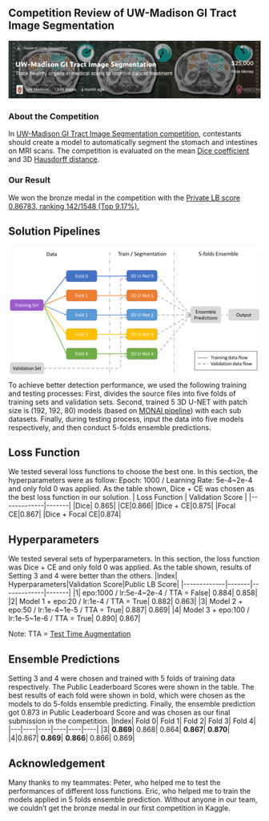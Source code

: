## Competition Review of UW-Madison GI Tract Image Segmentation

![](/images/picture1.jpg "")

### About the Competition
In [UW-Madison GI Tract Image Segmentation competition](https://www.kaggle.com/competitions/uw-madison-gi-tract-image-segmentation/overview), contestants should create a model to automatically segment the stomach and intestines on MRI scans. The competition is evaluated on the mean [Dice coefficient](https://www.kaggle.com/code/yerramvarun/understanding-dice-coefficient) and 3D [Hausdorff distance](https://en.wikipedia.org/wiki/Hausdorff_distance).

### Our Result
We won the bronze medal in the competition with the [Private LB score 0.86783, ranking 142/1548 (Top 9.17%).](https://www.kaggle.com/competitions/uw-madison-gi-tract-image-segmentation/leaderboard)

## Solution Pipelines
![](/images/picture2.png "")
To achieve better detection performance, we used the following training and testing processes: First, divides the source files into five folds of training sets and validation sets. Second, trained 5 3D U-NET with patch size is (192, 192, 80) models (based on [MONAI pipeline](https://www.kaggle.com/datasets/yiheng/uw3dmonaitrainingpipeline)) with each sub datasets. Finally, during testing process, input the data into five models respectively, and then conduct 5-folds ensemble predictions.

## Loss Function
We tested several loss functions to choose the best one. In this section, the hyperparameters were as follow: Epoch: 1000 / Learning Rate: 5e-4~2e-4 and only fold 0 was applied. As the table shown, Dice + CE was chosen as the best loss function in our solution.
|     Loss Function        | Validation Score |
|-------------|-------|
|Dice| 0.865|
|CE|0.866|
|Dice + CE|0.875|
|Focal CE|0.867|
|Dice + Focal CE|0.874|

## Hyperparameters
We tested several sets of hyperparameters. In this section, the loss function was Dice + CE and only fold 0 was applied. As the table shown, results of Setting 3 and 4 were better than the others.
|Index|	Hyperparameters|Validation Score|Public LB Score|
|-------------|-------|-------------|-------|
|1|	epo:1000 / lr:5e-4~2e-4 / TTA = False|	0.884|	0.858|
|2|	Model 1 + epo:20 / lr:1e-4 / TTA = True|	0.882|	0.863|
|3|	Model 2 + epo:50 / lr:1e-4~1e-5 / TTA = True|	0.887|	0.869|
|4|	Model 3 + epo:100 / lr:1e-5~1e-6 / TTA = True|	0.890|	0.867|

Note: TTA = [Test Time Augmentation](https://medium.com/analytics-vidhya/test-time-augmentation-using-pytorch-3da02d0a3188)


## Ensemble Predictions
Setting 3 and 4 were chosen and trained with 5 folds of training data respectively. The Public Leaderboard Scores were shown in the table. The best results of each fold were shown in bold, which were chosen as the models to do 5-folds ensemble predicting. Finally, the ensemble prediction got 0.873 in Public Leaderboard Score and was chosen as our final submission in the competition.
|Index|	Fold 0|	Fold 1|	Fold 2|	Fold 3|	Fold 4|
|---|----|----|----|----|----|
|3|	<strong>0.869</strong>|	0.868|	0.864|	<strong>0.867</strong>|	<strong>0.870</strong>|
|4|0.867|	<strong>0.869</strong>|	<strong>0.866</strong>|	0.866|	0.869|

## Acknowledgement
Many thanks to my teammates: Peter, who helped me to test the performances of different loss functions. Eric, who helped me to train the models applied in 5 folds ensemble prediction. Without anyone in our team, we couldn’t get the bronze medal in our first competition in Kaggle.

